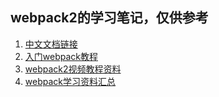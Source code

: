 ## webpack2的学习笔记，仅供参考
1.  [中文文档链接](https://doc.webpack-china.org/concepts/)
2.  [入门webpack教程](https://www.jianshu.com/p/42e11515c10f#)
3.  [webpack2视频教程资料](https://github.com/ParryQiu/DevOpenClub-Tech-Webpack2)
4.  [webpack学习资料汇总](https://github.com/heisenberg000/awesome-webpack-cn)
